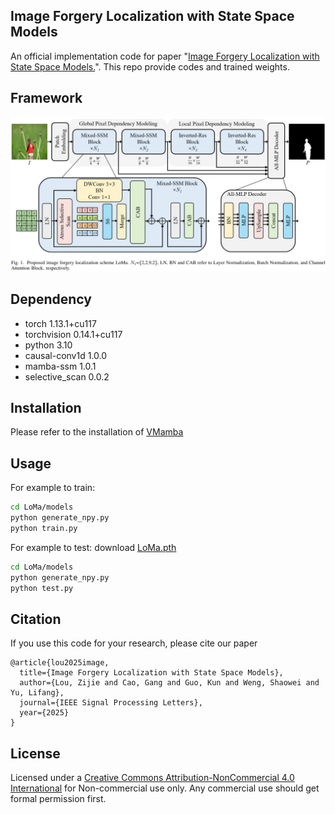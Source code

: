 ## Image Forgery Localization with State Space Models
An official implementation code for paper "[Image Forgery Localization with State Space Models.](https://ieeexplore.ieee.org/document/10959075)". This repo provide codes and trained weights.

## Framework
<p align='center'>  
  <img src='./images/LoMa.png' width='900'/>
</p>

## Dependency
- torch 1.13.1+cu117
- torchvision 0.14.1+cu117
- python 3.10
- causal-conv1d 1.0.0
- mamba-ssm 1.0.1
- selective_scan 0.0.2

## Installation
Please refer to the installation of [VMamba](https://github.com/MzeroMiko/VMamba)
## Usage

For example to train:
```bash
cd LoMa/models
python generate_npy.py
python train.py 
```

For example to test:
download [LoMa.pth](https://www.123684.com/s/2pf9-ucWHv)
```bash
cd LoMa/models
python generate_npy.py
python test.py 
```

## Citation
If you use this code for your research, please cite our paper
```
@article{lou2025image,
  title={Image Forgery Localization with State Space Models},
  author={Lou, Zijie and Cao, Gang and Guo, Kun and Weng, Shaowei and Yu, Lifang},
  journal={IEEE Signal Processing Letters},
  year={2025}
}
```
## License
Licensed under a [Creative Commons Attribution-NonCommercial 4.0 International](https://creativecommons.org/licenses/by-nc/4.0/) for Non-commercial use only.
Any commercial use should get formal permission first.
